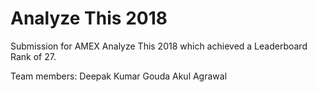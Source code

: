 # Analyze This 2018

Submission for AMEX Analyze This 2018 which achieved a Leaderboard Rank of 27.

Team members:
Deepak Kumar Gouda
Akul Agrawal
